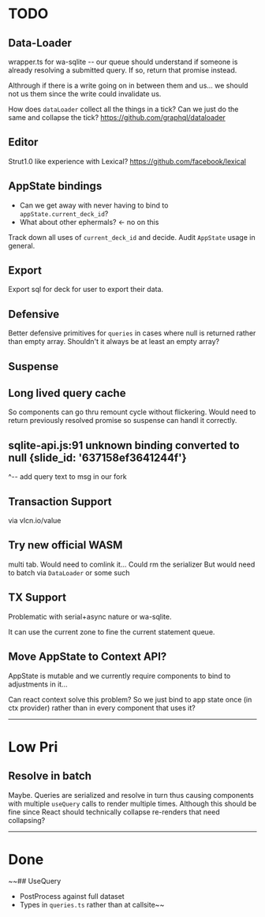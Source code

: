 # TODO

## Data-Loader

wrapper.ts for wa-sqlite -- our queue should understand if someone is already resolving a submitted query. If so, return that promise instead.

Althrough if there is a write going on in between them and us... we should not us them since the write could invalidate us.

How does `dataLoader` collect all the things in a tick? Can we just do the same and collapse the tick?
https://github.com/graphql/dataloader

## Editor

Strut1.0 like experience with Lexical?
https://github.com/facebook/lexical

## AppState bindings

- Can we get away with never having to bind to `appState.current_deck_id`?
- What about other ephermals? <- no on this

Track down all uses of `current_deck_id` and decide.
Audit `AppState` usage in general.

## Export

Export sql for deck for user to export their data.

## Defensive

Better defensive primitives for `queries` in cases where null is returned rather than empty array.
Shouldn't it always be at least an empty array?

## Suspense

## Long lived query cache

So components can go thru remount cycle without flickering. Would need to return previously resolved promise
so suspense can handl it correctly.

## sqlite-api.js:91 unknown binding converted to null {slide_id: '637158ef3641244f'}

^-- add query text to msg in our fork

## Transaction Support

via vlcn.io/value

## Try new official WASM

multi tab.
Would need to comlink it...
Could rm the serializer
But would need to batch via `DataLoader` or some such

## TX Support

Problematic with serial+async nature or wa-sqlite.

It can use the current zone to fine the current statement queue.

## Move AppState to Context API?

AppState is mutable and we currently require components to bind to adjustments in it...

Can react context solve this problem? So we just bind to app state once (in ctx provider) rather than in every component that uses it?

---

# Low Pri

## Resolve in batch

Maybe. Queries are serialized and resolve in turn thus causing components with multiple `useQuery` calls to render multiple times.
Although this should be fine since React should technically collapse re-renders that need collapsing?

---

# Done

~~## UseQuery

- PostProcess against full dataset
- Types in `queries.ts` rather than at callsite~~

